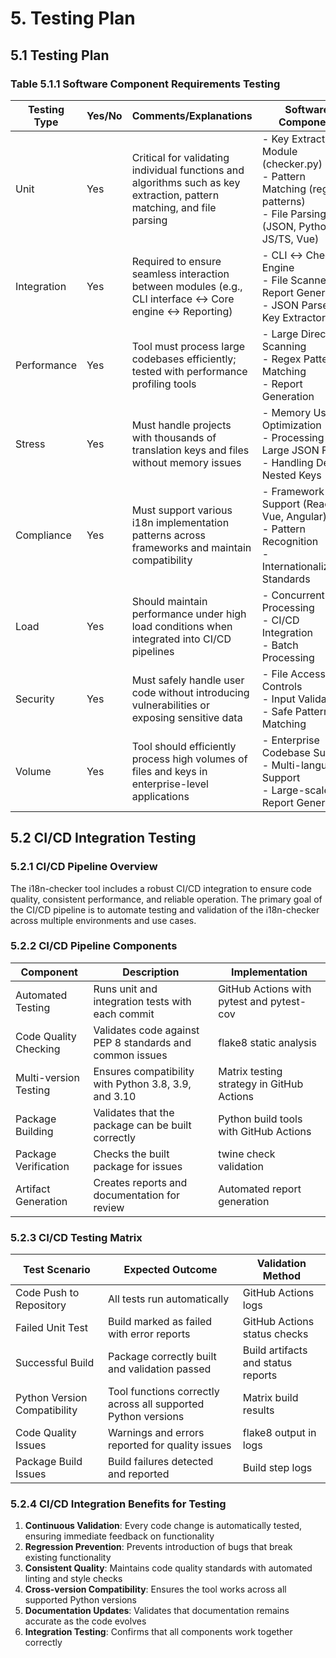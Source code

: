# 5. Testing Plan

## 5.1 Testing Plan

### Table 5.1.1 Software Component Requirements Testing

| Testing Type | Yes/No | Comments/Explanations | Software Component |
|-------------|--------|------------------------|-------------------|
| Unit        | Yes    | Critical for validating individual functions and algorithms such as key extraction, pattern matching, and file parsing | - Key Extraction Module (checker.py)<br>- Pattern Matching (regex patterns)<br>- File Parsing (JSON, Python, JS/TS, Vue) |
| Integration | Yes    | Required to ensure seamless interaction between modules (e.g., CLI interface ↔ Core engine ↔ Reporting) | - CLI ↔ Checker Engine<br>- File Scanner ↔ Report Generator<br>- JSON Parser ↔ Key Extractor |
| Performance | Yes    | Tool must process large codebases efficiently; tested with performance profiling tools | - Large Directory Scanning<br>- Regex Pattern Matching<br>- Report Generation |
| Stress      | Yes    | Must handle projects with thousands of translation keys and files without memory issues | - Memory Usage Optimization<br>- Processing Large JSON Files<br>- Handling Deeply Nested Keys |
| Compliance  | Yes    | Must support various i18n implementation patterns across frameworks and maintain compatibility | - Framework Support (React, Vue, Angular)<br>- Pattern Recognition<br>- Internationalization Standards |
| Load        | Yes    | Should maintain performance under high load conditions when integrated into CI/CD pipelines | - Concurrent Processing<br>- CI/CD Integration<br>- Batch Processing |
| Security    | Yes    | Must safely handle user code without introducing vulnerabilities or exposing sensitive data | - File Access Controls<br>- Input Validation<br>- Safe Pattern Matching |
| Volume      | Yes    | Tool should efficiently process high volumes of files and keys in enterprise-level applications | - Enterprise Codebase Support<br>- Multi-language Support<br>- Large-scale Report Generation |

## 5.2 CI/CD Integration Testing

### 5.2.1 CI/CD Pipeline Overview

The i18n-checker tool includes a robust CI/CD integration to ensure code quality, consistent performance, and reliable operation. The primary goal of the CI/CD pipeline is to automate testing and validation of the i18n-checker across multiple environments and use cases.

### 5.2.2 CI/CD Pipeline Components

| Component | Description | Implementation |
|-----------|-------------|----------------|
| Automated Testing | Runs unit and integration tests with each commit | GitHub Actions with pytest and pytest-cov |
| Code Quality Checking | Validates code against PEP 8 standards and common issues | flake8 static analysis |
| Multi-version Testing | Ensures compatibility with Python 3.8, 3.9, and 3.10 | Matrix testing strategy in GitHub Actions |
| Package Building | Validates that the package can be built correctly | Python build tools with GitHub Actions |
| Package Verification | Checks the built package for issues | twine check validation |
| Artifact Generation | Creates reports and documentation for review | Automated report generation |

### 5.2.3 CI/CD Testing Matrix

| Test Scenario | Expected Outcome | Validation Method |
|---------------|------------------|-------------------|
| Code Push to Repository | All tests run automatically | GitHub Actions logs |
| Failed Unit Test | Build marked as failed with error reports | GitHub Actions status checks |
| Successful Build | Package correctly built and validation passed | Build artifacts and status reports |
| Python Version Compatibility | Tool functions correctly across all supported Python versions | Matrix build results |
| Code Quality Issues | Warnings and errors reported for quality issues | flake8 output in logs |
| Package Build Issues | Build failures detected and reported | Build step logs |

### 5.2.4 CI/CD Integration Benefits for Testing

1. **Continuous Validation**: Every code change is automatically tested, ensuring immediate feedback on functionality
2. **Regression Prevention**: Prevents introduction of bugs that break existing functionality
3. **Consistent Quality**: Maintains code quality standards with automated linting and style checks
4. **Cross-version Compatibility**: Ensures the tool works across all supported Python versions
5. **Documentation Updates**: Validates that documentation remains accurate as the code evolves
6. **Integration Testing**: Confirms that all components work together correctly 